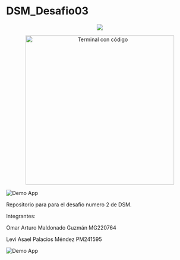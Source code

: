 # DSM_Desafio03
<p align="center">
 <img src="https://capsule-render.vercel.app/api?type=waving&color=0:aa00ff,100:00ccff&height=200&section=header&text=DESAFÍO%20%233&fontSize=40&fontColor=ffffff">
</p>

<p align="center">
  <img src="https://media.giphy.com/media/WFZvB7VIXBgiz3oDXE/giphy.gif" alt="Terminal con código" width="400"/>
</p>




![Demo App](https://user-images.githubusercontent.com/73097560/115834477-dbab4500-a447-11eb-908a-139a6edaec5c.gif)


Repositorio para para el desafio numero 2 de DSM.

Integrantes: 

Omar Arturo Maldonado Guzmán MG220764


Levi Asael Palacios Méndez PM241595

![Demo App](https://user-images.githubusercontent.com/73097560/115834477-dbab4500-a447-11eb-908a-139a6edaec5c.gif)


